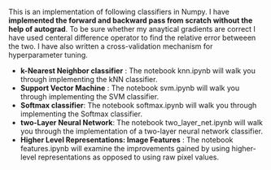 This is an implementation of following classifiers in Numpy. I have **implemented the forward and backward pass from scratch without the help of autograd**. To be sure whether my anaytical gradients are correct I have used centeral difference operator to find the relative error betweeen the two. I have also written a cross-validation mechanism for hyperparameter tuning.

* **k-Nearest Neighbor classifier** : The notebook knn.ipynb will walk you through implementing the kNN classifier.
* **Support Vector Machine** : The notebook svm.ipynb will walk you through implementing the SVM classifier.
* **Softmax classifier**: The notebook softmax.ipynb will walk you through implementing the Softmax classifier.
*  **two-Layer Neural Network**: The notebook two_layer_net.ipynb will walk you through the implementation of a two-layer neural network classifier.
*  **Higher Level Representations: Image Features** : The notebook features.ipynb will examine the improvements gained by using higher-level representations as opposed to using raw pixel values.

